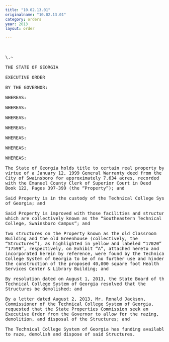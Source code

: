```yaml
---
title: "10.02.13.01"
originalname: "10.02.13.01"
category: orders
year: 2013
layout: order

---
```

<pre>
      

\.~

THE STATE OF GEORGIA

EXECUTIVE ORDER

BY THE GOVERNOR:

WHEREAS:

WHEREAS:

WHEREAS:

WHEREAS:

WHEREAS:

WHEREAS:

WHEREAS:

The State of Georgia holds title to certain real property by
virtue of a January 12, 1999 General Warranty deed from the
City of Swainsboro for approximately 7.634 acres, recorded
with the Emanuel County Clerk of Superior Court in Deed
Book 122, Pages 397-399 (the “Property”); and

Said Property is in the custody of the Technical College System
of Georgia; and

Said Property is improved with those facilities and structures
which are collectively known as the “Southeastern Technical
College, Swainsboro Campus”; and

Two structures on the Property known as the old Classroom
Building and the old Greenhouse (collectively, the
“Structures”), as highlighted in yellow and labeled “17020” and
“17599”, respectively, on Exhibit “A”, attached hereto and
incorporated herein by reference, were found by the Technical
College System of Georgia to be of no further use and hinder
the construction of the proposed 40,000 square foot Health
Services Center & Library Building; and

By resolution dated on August 1, 2013, the State Board of the
Technical College System of Georgia resolved that the
Structures be demolished; and

By a letter dated August 2, 2013, Mr. Ronald Jackson,
Commissioner of the Technical College System of Georgia,
requested that the State Properties Commission seek an
Executive Order from the Governor to allow for the razing,
demolition, and disposal of the Structures; and

The Technical College System of Georgia has funding available
to raze, demolish and dispose of said Structures.

</pre>
